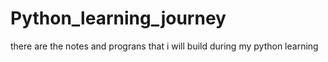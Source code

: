 # Python_learning_journey
there are the notes and prograns that i will build during my python learning
